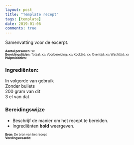 ```yaml
---
layout: post
title: "Template recept"
tags: [template]
date: 2019-01-06
comments: true
---
```


Samenvatting voor de excerpt.  

<sub><sup>
**Aantal personen:** xx  
**Bereidingstijden:** Totaal: xx; Voorbereiding: xx; Kooktijd: xx; Oventijd: xx; Wachttijd: xx  
**Hulpmiddelen:**
</sup></sub>

### Ingrediënten:
In volgorde van gebruik  
Zonder bullets  
200 gram van dit  
  3 el   van dat  

### Bereidingswijze
- Beschrijf de manier om het recept te bereiden.  
- Ingrediënten **bold** weergeven.

<sub><sup>
**Bron:** De bron van het recept  
**Voedingswaarde:**
